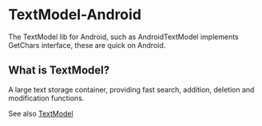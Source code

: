 # TextModel-Android
The TextModel lib for Android, such as AndroidTextModel implements GetChars interface, these are quick on Android.

## What is TextModel?
A large text storage container, providing fast search, addition, deletion and modification functions.

See also [TextModel](https://github.com/MuChengTeam/TextModel)
